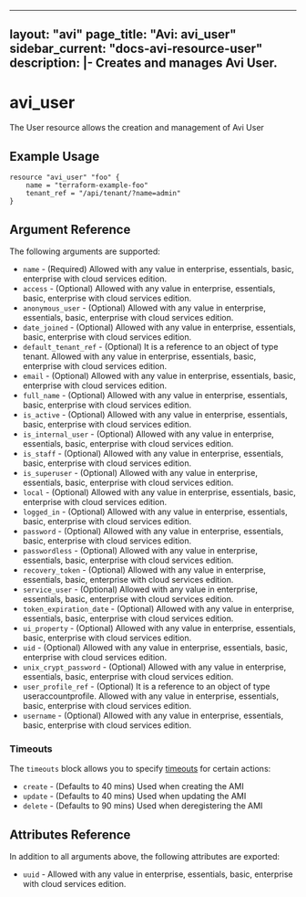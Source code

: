 <!--
    Copyright 2021 VMware, Inc.
    SPDX-License-Identifier: Mozilla Public License 2.0
-->
---
layout: "avi"
page_title: "Avi: avi_user"
sidebar_current: "docs-avi-resource-user"
description: |-
  Creates and manages Avi User.
---

# avi_user

The User resource allows the creation and management of Avi User

## Example Usage

```hcl
resource "avi_user" "foo" {
    name = "terraform-example-foo"
    tenant_ref = "/api/tenant/?name=admin"
}
```

## Argument Reference

The following arguments are supported:

* `name` - (Required) Allowed with any value in enterprise, essentials, basic, enterprise with cloud services edition.
* `access` - (Optional) Allowed with any value in enterprise, essentials, basic, enterprise with cloud services edition.
* `anonymous_user` - (Optional) Allowed with any value in enterprise, essentials, basic, enterprise with cloud services edition.
* `date_joined` - (Optional) Allowed with any value in enterprise, essentials, basic, enterprise with cloud services edition.
* `default_tenant_ref` - (Optional) It is a reference to an object of type tenant. Allowed with any value in enterprise, essentials, basic, enterprise with cloud services edition.
* `email` - (Optional) Allowed with any value in enterprise, essentials, basic, enterprise with cloud services edition.
* `full_name` - (Optional) Allowed with any value in enterprise, essentials, basic, enterprise with cloud services edition.
* `is_active` - (Optional) Allowed with any value in enterprise, essentials, basic, enterprise with cloud services edition.
* `is_internal_user` - (Optional) Allowed with any value in enterprise, essentials, basic, enterprise with cloud services edition.
* `is_staff` - (Optional) Allowed with any value in enterprise, essentials, basic, enterprise with cloud services edition.
* `is_superuser` - (Optional) Allowed with any value in enterprise, essentials, basic, enterprise with cloud services edition.
* `local` - (Optional) Allowed with any value in enterprise, essentials, basic, enterprise with cloud services edition.
* `logged_in` - (Optional) Allowed with any value in enterprise, essentials, basic, enterprise with cloud services edition.
* `password` - (Optional) Allowed with any value in enterprise, essentials, basic, enterprise with cloud services edition.
* `passwordless` - (Optional) Allowed with any value in enterprise, essentials, basic, enterprise with cloud services edition.
* `recovery_token` - (Optional) Allowed with any value in enterprise, essentials, basic, enterprise with cloud services edition.
* `service_user` - (Optional) Allowed with any value in enterprise, essentials, basic, enterprise with cloud services edition.
* `token_expiration_date` - (Optional) Allowed with any value in enterprise, essentials, basic, enterprise with cloud services edition.
* `ui_property` - (Optional) Allowed with any value in enterprise, essentials, basic, enterprise with cloud services edition.
* `uid` - (Optional) Allowed with any value in enterprise, essentials, basic, enterprise with cloud services edition.
* `unix_crypt_password` - (Optional) Allowed with any value in enterprise, essentials, basic, enterprise with cloud services edition.
* `user_profile_ref` - (Optional) It is a reference to an object of type useraccountprofile. Allowed with any value in enterprise, essentials, basic, enterprise with cloud services edition.
* `username` - (Optional) Allowed with any value in enterprise, essentials, basic, enterprise with cloud services edition.


### Timeouts

The `timeouts` block allows you to specify [timeouts](https://www.terraform.io/docs/configuration/resources.html#timeouts) for certain actions:

* `create` - (Defaults to 40 mins) Used when creating the AMI
* `update` - (Defaults to 40 mins) Used when updating the AMI
* `delete` - (Defaults to 90 mins) Used when deregistering the AMI

## Attributes Reference

In addition to all arguments above, the following attributes are exported:

* `uuid` -  Allowed with any value in enterprise, essentials, basic, enterprise with cloud services edition.


